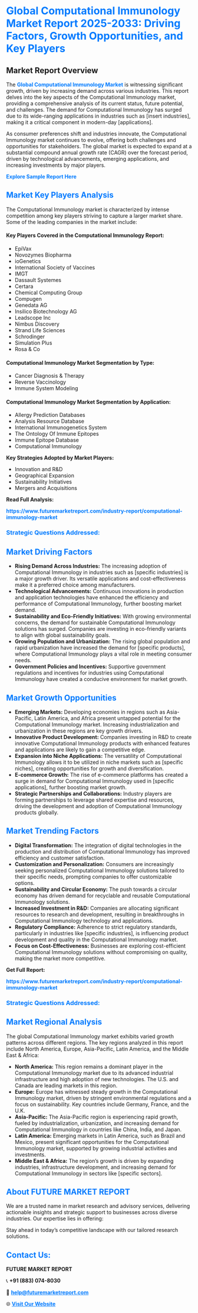<h1 style="color: #007BFF;">Global Computational Immunology Market Report 2025-2033: Driving Factors, Growth Opportunities, and Key Players</h1>

<section id="overview">
<h2>Market Report Overview</h2>
<p>The <a href="https://www.futuremarketreport.com/industry-report/computational-immunology-market" style="color: #007BFF; text-decoration: none;"><strong>Global Computational Immunology Market</strong></a> is witnessing significant growth, driven by increasing demand across various industries. This report delves into the key aspects of the Computational Immunology market, providing a comprehensive analysis of its current status, future potential, and challenges. The demand for Computational Immunology has surged due to its wide-ranging applications in industries such as [insert industries], making it a critical component in modern-day [applications].</p>
<p>As consumer preferences shift and industries innovate, the Computational Immunology market continues to evolve, offering both challenges and opportunities for stakeholders. The global market is expected to expand at a substantial compound annual growth rate (CAGR) over the forecast period, driven by technological advancements, emerging applications, and increasing investments by major players.</p>
</section>

<section id="overview">
<p><a href="https://www.futuremarketreport.com/request-sample/reportId=119866" style="color: #007BFF; text-decoration: none;"><strong>Explore Sample Report Here</strong></a></p>
</section>

<section id="key-players">
<h2 style="color: #007BFF;">Market Key Players Analysis</h2>
<p>The Computational Immunology market is characterized by intense competition among key players striving to capture a larger market share. Some of the leading companies in the market include:</p>
<h4>Key Players Covered in the Computational Immunology Report:</h4>
<ul><li>EpiVax</li><li>Novozymes Biopharma</li><li>ioGenetics</li><li>International Society of Vaccines</li><li>IMGT</li><li>Dassault Systemes</li><li>Certara</li><li>Chemical Computing Group</li><li>Compugen</li><li>Genedata AG</li><li>Insilico Biotechnology AG</li><li>Leadscope Inc</li><li>Nimbus Discovery</li><li>Strand Life Sciences</li><li>Schrodinger</li><li>Simulation Plus</li><li>Rosa &amp; Co</li></ul>
<h4>Computational Immunology Market Segmentation by Type:</h4>
<ul><li>Cancer Diagnosis &amp; Therapy</li><li>Reverse Vaccinology</li><li>Immune System Modeling</li></ul>

<h4>Computational Immunology Market Segmentation by Application:</h4>
<ul><li>Allergy Prediction Databases</li><li>Analysis Resource Database</li><li>International Immunogenetics System</li><li>The Ontology Of Immune Epitopes</li><li>Immune Epitope Database</li><li>Computational Immunology</li></ul>
<p><strong>Key Strategies Adopted by Market Players:</strong></p>
<ul>
<li>Innovation and R&D</li>
<li>Geographical Expansion</li>
<li>Sustainability Initiatives</li>
<li>Mergers and Acquisitions</li>
</ul>
</section>

<section>
<p><strong>Read Full Analysis: </strong></p><a href="https://www.futuremarketreport.com/industry-report/computational-immunology-market" style="color: #007BFF; text-decoration: none;"><strong>https://www.futuremarketreport.com/industry-report/computational-immunology-market</strong></a>
<h3 style="color: #007BFF;">Strategic Questions Addressed:</h3>
</section>

<section id="driving-factors">
<h2 style="color: #007BFF;">Market Driving Factors</h2>
<ul>
<li><strong>Rising Demand Across Industries:</strong> The increasing adoption of Computational Immunology in industries such as [specific industries] is a major growth driver. Its versatile applications and cost-effectiveness make it a preferred choice among manufacturers.</li>
<li><strong>Technological Advancements:</strong> Continuous innovations in production and application technologies have enhanced the efficiency and performance of Computational Immunology, further boosting market demand.</li>
<li><strong>Sustainability and Eco-Friendly Initiatives:</strong> With growing environmental concerns, the demand for sustainable Computational Immunology solutions has surged. Companies are investing in eco-friendly variants to align with global sustainability goals.</li>
<li><strong>Growing Population and Urbanization:</strong> The rising global population and rapid urbanization have increased the demand for [specific products], where Computational Immunology plays a vital role in meeting consumer needs.</li>
<li><strong>Government Policies and Incentives:</strong> Supportive government regulations and incentives for industries using Computational Immunology have created a conducive environment for market growth.</li>
</ul>
</section>

<section id="growth-opportunities">
<h2 style="color: #007BFF;">Market Growth Opportunities</h2>
<ul>
<li><strong>Emerging Markets:</strong> Developing economies in regions such as Asia-Pacific, Latin America, and Africa present untapped potential for the Computational Immunology market. Increasing industrialization and urbanization in these regions are key growth drivers.</li>
<li><strong>Innovative Product Development:</strong> Companies investing in R&D to create innovative Computational Immunology products with enhanced features and applications are likely to gain a competitive edge.</li>
<li><strong>Expansion into Niche Applications:</strong> The versatility of Computational Immunology allows it to be utilized in niche markets such as [specific niches], creating opportunities for growth and diversification.</li>
<li><strong>E-commerce Growth:</strong> The rise of e-commerce platforms has created a surge in demand for Computational Immunology used in [specific applications], further boosting market growth.</li>
<li><strong>Strategic Partnerships and Collaborations:</strong> Industry players are forming partnerships to leverage shared expertise and resources, driving the development and adoption of Computational Immunology products globally.</li>
</ul>
</section>

<section id="trending-factors">
<h2 style="color: #007BFF;">Market Trending Factors</h2>
<ul>
<li><strong>Digital Transformation:</strong> The integration of digital technologies in the production and distribution of Computational Immunology has improved efficiency and customer satisfaction.</li>
<li><strong>Customization and Personalization:</strong> Consumers are increasingly seeking personalized Computational Immunology solutions tailored to their specific needs, prompting companies to offer customizable options.</li>
<li><strong>Sustainability and Circular Economy:</strong> The push towards a circular economy has driven demand for recyclable and reusable Computational Immunology solutions.</li>
<li><strong>Increased Investment in R&D:</strong> Companies are allocating significant resources to research and development, resulting in breakthroughs in Computational Immunology technology and applications.</li>
<li><strong>Regulatory Compliance:</strong> Adherence to strict regulatory standards, particularly in industries like [specific industries], is influencing product development and quality in the Computational Immunology market.</li>
<li><strong>Focus on Cost-Effectiveness:</strong> Businesses are exploring cost-efficient Computational Immunology solutions without compromising on quality, making the market more competitive.</li>
</ul>
</section>

<section>
<p><strong>Get Full Report: </strong></p><a href="https://www.futuremarketreport.com/industry-report/computational-immunology-market" style="color: #007BFF; text-decoration: none;"><strong>https://www.futuremarketreport.com/industry-report/computational-immunology-market</strong></a>
<h3 style="color: #007BFF;">Strategic Questions Addressed:</h3>
</section>


<section id="regional-analysis">
<h2 style="color: #007BFF;">Market Regional Analysis</h2>
<p>The global Computational Immunology market exhibits varied growth patterns across different regions. The key regions analyzed in this report include North America, Europe, Asia-Pacific, Latin America, and the Middle East & Africa:</p>
<ul>
<li><strong>North America:</strong> This region remains a dominant player in the Computational Immunology market due to its advanced industrial infrastructure and high adoption of new technologies. The U.S. and Canada are leading markets in this region.</li>
<li><strong>Europe:</strong> Europe has witnessed steady growth in the Computational Immunology market, driven by stringent environmental regulations and a focus on sustainability. Key countries include Germany, France, and the U.K.</li>
<li><strong>Asia-Pacific:</strong> The Asia-Pacific region is experiencing rapid growth, fueled by industrialization, urbanization, and increasing demand for Computational Immunology in countries like China, India, and Japan.</li>
<li><strong>Latin America:</strong> Emerging markets in Latin America, such as Brazil and Mexico, present significant opportunities for the Computational Immunology market, supported by growing industrial activities and investments.</li>
<li><strong>Middle East & Africa:</strong> The region’s growth is driven by expanding industries, infrastructure development, and increasing demand for Computational Immunology in sectors like [specific sectors].</li>
</ul>
</section>

<footer>
<h2 style="color: #007BFF;">About FUTURE MARKET REPORT</h2>
<p>We are a trusted name in market research and advisory services, delivering actionable insights and strategic support to businesses across diverse industries. Our expertise lies in offering:</p>

<p>Stay ahead in today’s competitive landscape with our tailored research solutions.</p>

<h2 style="color: #007BFF;">Contact Us:</h2>
<p><strong>FUTURE MARKET REPORT</strong></p>
<p>📞 <strong>+91 (883) 074-8030</strong></p>
<p>📧 <strong><a href="mailto:help@futuremarketreport.com" style="color: #007BFF;">help@futuremarketreport.com</a></strong></p>
<p>🌐 <strong><a href="https://www.futuremarketreport.com/" style="color: #007BFF;">Visit Our Website</a></strong></p>
</footer>
